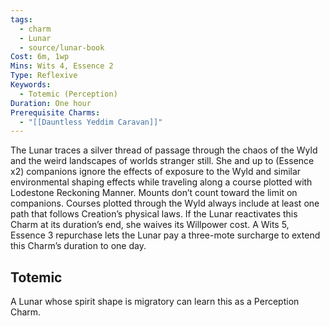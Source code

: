 ```yaml
---
tags:
  - charm
  - Lunar
  - source/lunar-book
Cost: 6m, 1wp
Mins: Wits 4, Essence 2
Type: Reflexive
Keywords:
  - Totemic (Perception)
Duration: One hour
Prerequisite Charms:
  - "[[Dauntless Yeddim Caravan]]"
---
```

The Lunar traces a silver thread of passage through the chaos of the Wyld and the weird landscapes of worlds stranger still. She and up to (Essence x2) companions ignore the effects of exposure to the Wyld and similar environmental shaping effects while traveling along a course plotted with Lodestone Reckoning Manner. Mounts don’t count toward the limit on companions. Courses plotted through the Wyld always include at least one path that follows Creation’s physical laws. If the Lunar reactivates this Charm at its duration’s end, she waives its Willpower cost. A Wits 5, Essence 3 repurchase lets the Lunar pay a three-mote surcharge to extend this Charm’s duration to one day. 
## Totemic 

A Lunar whose spirit shape is migratory can learn this as a Perception Charm.